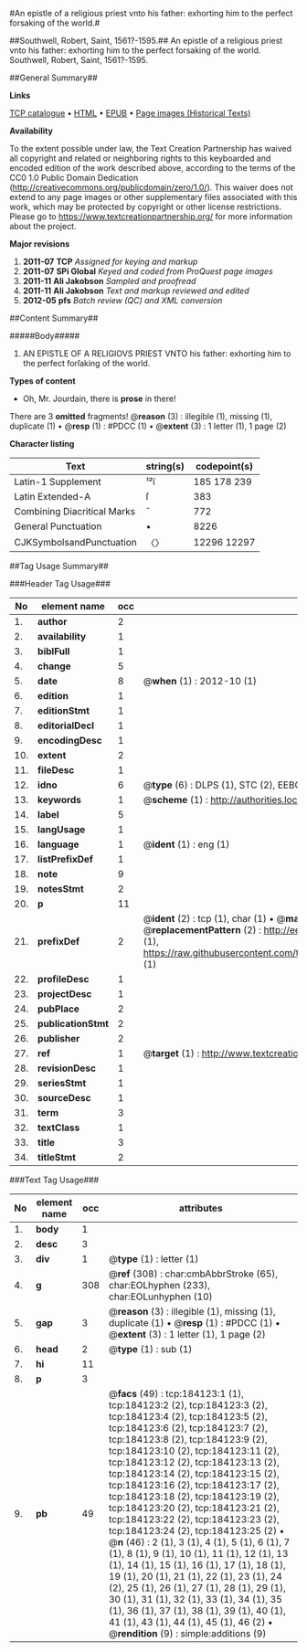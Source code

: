 #An epistle of a religious priest vnto his father: exhorting him to the perfect forsaking of the world.#

##Southwell, Robert, Saint, 1561?-1595.##
An epistle of a religious priest vnto his father: exhorting him to the perfect forsaking of the world.
Southwell, Robert, Saint, 1561?-1595.

##General Summary##

**Links**

[TCP catalogue](http://www.ota.ox.ac.uk/tcp/)  • 
[HTML](http://tei.it.ox.ac.uk/tcp/Texts-HTML/free/B08/B08106.html)  • 
[EPUB](http://tei.it.ox.ac.uk/tcp/Texts-EPUB/free/B08/B08106.epub) • 
[Page images (Historical Texts)](https://historicaltexts.jisc.ac.uk/eebo-72799859e)

**Availability**

To the extent possible under law, the Text Creation Partnership has waived all copyright and related or neighboring rights to this keyboarded and encoded edition of the work described above, according to the terms of the CC0 1.0 Public Domain Dedication (http://creativecommons.org/publicdomain/zero/1.0/). This waiver does not extend to any page images or other supplementary files associated with this work, which may be protected by copyright or other license restrictions. Please go to https://www.textcreationpartnership.org/ for more information about the project.

**Major revisions**

1. __2011-07__ __TCP__ *Assigned for keying and markup*
1. __2011-07__ __SPi Global__ *Keyed and coded from ProQuest page images*
1. __2011-11__ __Ali Jakobson__ *Sampled and proofread*
1. __2011-11__ __Ali Jakobson__ *Text and markup reviewed and edited*
1. __2012-05__ __pfs__ *Batch review (QC) and XML conversion*

##Content Summary##

#####Body#####

1. AN EPISTLE OF A RELIGIOVS PRIEST VNTO his father: exhorting him to the perfect forſaking of the world.

**Types of content**

  * Oh, Mr. Jourdain, there is **prose** in there!

There are 3 **omitted** fragments! 
 @__reason__ (3) : illegible (1), missing (1), duplicate (1)  •  @__resp__ (1) : #PDCC (1)  •  @__extent__ (3) : 1 letter (1), 1 page (2)

**Character listing**


|Text|string(s)|codepoint(s)|
|---|---|---|
|Latin-1 Supplement|¹²ï|185 178 239|
|Latin Extended-A|ſ|383|
|Combining             Diacritical Marks|̄|772|
|General Punctuation|•|8226|
|CJKSymbolsandPunctuation|〈〉|12296 12297|

##Tag Usage Summary##

###Header Tag Usage###

|No|element name|occ|attributes|
|---|---|---|---|
|1.|__author__|2||
|2.|__availability__|1||
|3.|__biblFull__|1||
|4.|__change__|5||
|5.|__date__|8| @__when__ (1) : 2012-10 (1)|
|6.|__edition__|1||
|7.|__editionStmt__|1||
|8.|__editorialDecl__|1||
|9.|__encodingDesc__|1||
|10.|__extent__|2||
|11.|__fileDesc__|1||
|12.|__idno__|6| @__type__ (6) : DLPS (1), STC (2), EEBO-CITATION (1), OCLC (1), VID (1)|
|13.|__keywords__|1| @__scheme__ (1) : http://authorities.loc.gov/ (1)|
|14.|__label__|5||
|15.|__langUsage__|1||
|16.|__language__|1| @__ident__ (1) : eng (1)|
|17.|__listPrefixDef__|1||
|18.|__note__|9||
|19.|__notesStmt__|2||
|20.|__p__|11||
|21.|__prefixDef__|2| @__ident__ (2) : tcp (1), char (1)  •  @__matchPattern__ (2) : ([0-9\-]+):([0-9IVX]+) (1), (.+) (1)  •  @__replacementPattern__ (2) : http://eebo.chadwyck.com/downloadtiff?vid=$1&page=$2 (1), https://raw.githubusercontent.com/textcreationpartnership/Texts/master/tcpchars.xml#$1 (1)|
|22.|__profileDesc__|1||
|23.|__projectDesc__|1||
|24.|__pubPlace__|2||
|25.|__publicationStmt__|2||
|26.|__publisher__|2||
|27.|__ref__|1| @__target__ (1) : http://www.textcreationpartnership.org/docs/. (1)|
|28.|__revisionDesc__|1||
|29.|__seriesStmt__|1||
|30.|__sourceDesc__|1||
|31.|__term__|3||
|32.|__textClass__|1||
|33.|__title__|3||
|34.|__titleStmt__|2||


###Text Tag Usage###

|No|element name|occ|attributes|
|---|---|---|---|
|1.|__body__|1||
|2.|__desc__|3||
|3.|__div__|1| @__type__ (1) : letter (1)|
|4.|__g__|308| @__ref__ (308) : char:cmbAbbrStroke (65), char:EOLhyphen (233), char:EOLunhyphen (10)|
|5.|__gap__|3| @__reason__ (3) : illegible (1), missing (1), duplicate (1)  •  @__resp__ (1) : #PDCC (1)  •  @__extent__ (3) : 1 letter (1), 1 page (2)|
|6.|__head__|2| @__type__ (1) : sub (1)|
|7.|__hi__|11||
|8.|__p__|3||
|9.|__pb__|49| @__facs__ (49) : tcp:184123:1 (1), tcp:184123:2 (2), tcp:184123:3 (2), tcp:184123:4 (2), tcp:184123:5 (2), tcp:184123:6 (2), tcp:184123:7 (2), tcp:184123:8 (2), tcp:184123:9 (2), tcp:184123:10 (2), tcp:184123:11 (2), tcp:184123:12 (2), tcp:184123:13 (2), tcp:184123:14 (2), tcp:184123:15 (2), tcp:184123:16 (2), tcp:184123:17 (2), tcp:184123:18 (2), tcp:184123:19 (2), tcp:184123:20 (2), tcp:184123:21 (2), tcp:184123:22 (2), tcp:184123:23 (2), tcp:184123:24 (2), tcp:184123:25 (2)  •  @__n__ (46) : 2 (1), 3 (1), 4 (1), 5 (1), 6 (1), 7 (1), 8 (1), 9 (1), 10 (1), 11 (1), 12 (1), 13 (1), 14 (1), 15 (1), 16 (1), 17 (1), 18 (1), 19 (1), 20 (1), 21 (1), 22 (1), 23 (1), 24 (2), 25 (1), 26 (1), 27 (1), 28 (1), 29 (1), 30 (1), 31 (1), 32 (1), 33 (1), 34 (1), 35 (1), 36 (1), 37 (1), 38 (1), 39 (1), 40 (1), 41 (1), 43 (1), 44 (1), 45 (1), 46 (2)  •  @__rendition__ (9) : simple:additions (9)|
